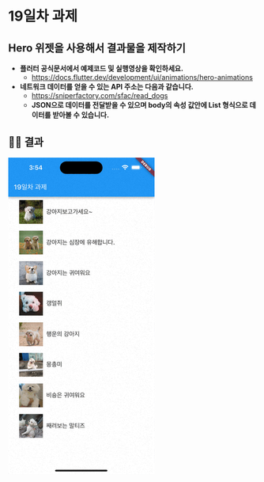 # 19일차 과제

## Hero 위젯을 사용해서 결과물을 제작하기

- **플러터 공식문서에서 예제코드 및 실행영상을 확인하세요.**
    - https://docs.flutter.dev/development/ui/animations/hero-animations
- **네트워크 데이터를 얻을 수 있는 API 주소는 다음과 같습니다.**
    - https://sniperfactory.com/sfac/read_dogs
    - **JSON으로 데이터를 전달받을 수 있으며 body의 속성 값안에 List<Map> 형식으로 데이터를 받아볼 수 있습니다.**

## 🧑‍💻 결과

![Alt text](<Simulator Screen Recording - iPhone 14 Pro Max - 2023-07-31 at 15.54.45.gif>)